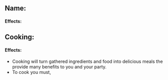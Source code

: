 ## Name:
#### Effects:

## Cooking:
#### Effects:
- Cooking will turn gathered ingredients and food into delicious meals the provide many benefits to you and your party. 
- To cook you must, 
